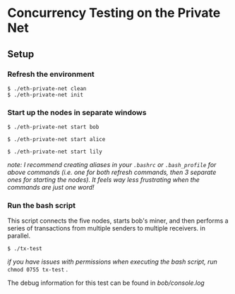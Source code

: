 # Concurrency Testing on the Private Net

## Setup

### Refresh the environment

```
$ ./eth-private-net clean
$ ./eth-private-net init
```

### Start up the nodes in separate windows

```
$ ./eth-private-net start bob
```

```
$ ./eth-private-net start alice
```

```
$ ./eth-private-net start lily
```

_note: I recommend creating aliases in your `.bashrc` or `.bash_profile` for above commands (i.e. one for both refresh commands, then 3 separate ones for starting the nodes). It feels way less frustrating when the commands are just one word!_

### Run the bash script

This script connects the five nodes, starts bob's miner, and then performs a series of transactions from multiple senders to multiple receivers.
in parallel.

```
$ ./tx-test
```

_if you have issues with permissions when executing the bash script, run_ `chmod 0755 tx-test` .

The debug information for this test can be found in _bob/console.log_

